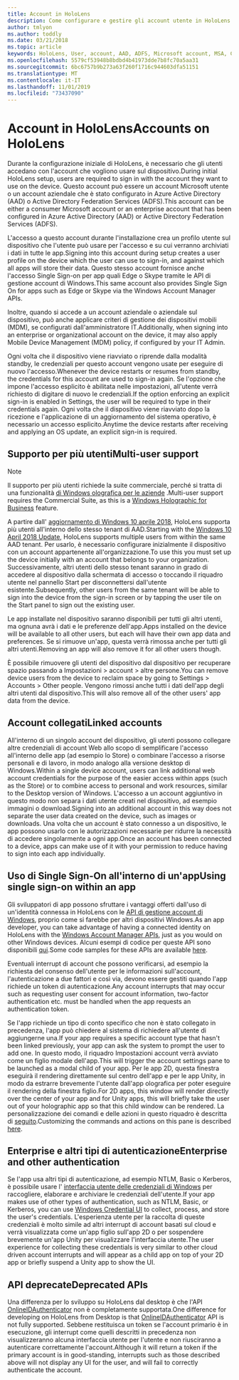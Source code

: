 ```yaml
---
title: Account in HoloLens
description: Come configurare e gestire gli account utente in HoloLens.
author: tmlyon
ms.author: toddly
ms.date: 03/21/2018
ms.topic: article
keywords: HoloLens, User, account, AAD, ADFS, Microsoft account, MSA, Credentials
ms.openlocfilehash: 5579cf53948b8bdbd4b41973dde7b8fc70a5aa31
ms.sourcegitcommit: 6bc6757b9b273a63f260f1716c944603dfa51151
ms.translationtype: MT
ms.contentlocale: it-IT
ms.lasthandoff: 11/01/2019
ms.locfileid: "73437090"
---
```

# <a name="accounts-on-hololens"></a><span data-ttu-id="6eb3b-104">Account in HoloLens</span><span class="sxs-lookup"><span data-stu-id="6eb3b-104">Accounts on HoloLens</span></span>

<span data-ttu-id="6eb3b-105">Durante la configurazione iniziale di HoloLens, è necessario che gli utenti accedano con l'account che vogliono usare sul dispositivo.</span><span class="sxs-lookup"><span data-stu-id="6eb3b-105">During initial HoloLens setup, users are required to sign in with the account they want to use on the device.</span></span> <span data-ttu-id="6eb3b-106">Questo account può essere un account Microsoft utente o un account aziendale che è stato configurato in Azure Active Directory (AAD) o Active Directory Federation Services (ADFS).</span><span class="sxs-lookup"><span data-stu-id="6eb3b-106">This account can be either a consumer Microsoft account or an enterprise account that has been configured in Azure Active Directory (AAD) or Active Directory Federation Services (ADFS).</span></span>

<span data-ttu-id="6eb3b-107">L'accesso a questo account durante l'installazione crea un profilo utente sul dispositivo che l'utente può usare per l'accesso e su cui verranno archiviati i dati in tutte le app.</span><span class="sxs-lookup"><span data-stu-id="6eb3b-107">Signing into this account during setup creates a user profile on the device which the user can use to sign-in, and against which all apps will store their data.</span></span> <span data-ttu-id="6eb3b-108">Questo stesso account fornisce anche l'accesso Single Sign-on per app quali Edge o Skype tramite le API di gestione account di Windows.</span><span class="sxs-lookup"><span data-stu-id="6eb3b-108">This same account also provides Single Sign On for apps such as Edge or Skype via the Windows Account Manager APIs.</span></span>

<span data-ttu-id="6eb3b-109">Inoltre, quando si accede a un account aziendale o aziendale sul dispositivo, può anche applicare criteri di gestione dei dispositivi mobili (MDM), se configurati dall'amministratore IT.</span><span class="sxs-lookup"><span data-stu-id="6eb3b-109">Additionally, when signing into an enterprise or organizational account on the device, it may also apply Mobile Device Management (MDM) policy, if configured by your IT Admin.</span></span>

<span data-ttu-id="6eb3b-110">Ogni volta che il dispositivo viene riavviato o riprende dalla modalità standby, le credenziali per questo account vengono usate per eseguire di nuovo l'accesso.</span><span class="sxs-lookup"><span data-stu-id="6eb3b-110">Whenever the device restarts or resumes from standby, the credentials for this account are used to sign-in again.</span></span> <span data-ttu-id="6eb3b-111">Se l'opzione che impone l'accesso esplicito è abilitata nelle impostazioni, all'utente verrà richiesto di digitare di nuovo le credenziali.</span><span class="sxs-lookup"><span data-stu-id="6eb3b-111">If the option enforcing an explicit sign-in is enabled in Settings, the user will be required to type in their credentials again.</span></span> <span data-ttu-id="6eb3b-112">Ogni volta che il dispositivo viene riavviato dopo la ricezione e l'applicazione di un aggiornamento del sistema operativo, è necessario un accesso esplicito.</span><span class="sxs-lookup"><span data-stu-id="6eb3b-112">Anytime the device restarts after receiving and applying an OS update, an explicit sign-in is required.</span></span>

## <a name="multi-user-support"></a><span data-ttu-id="6eb3b-113">Supporto per più utenti</span><span class="sxs-lookup"><span data-stu-id="6eb3b-113">Multi-user support</span></span>

>[!NOTE]
><span data-ttu-id="6eb3b-114">Il supporto per più utenti richiede la suite commerciale, perché si tratta di una funzionalità [di Windows olografica per le aziende](https://docs.microsoft.com/hololens/hololens-upgrade-enterprise) .</span><span class="sxs-lookup"><span data-stu-id="6eb3b-114">Multi-user support requires the Commercial Suite, as this is a [Windows Holographic for Business](https://docs.microsoft.com/hololens/hololens-upgrade-enterprise) feature.</span></span>

<span data-ttu-id="6eb3b-115">A partire dall' [aggiornamento di Windows 10 aprile 2018](release-notes-april-2018.md), HoloLens supporta più utenti all'interno dello stesso tenant di AAD.</span><span class="sxs-lookup"><span data-stu-id="6eb3b-115">Starting with the [Windows 10 April 2018 Update](release-notes-april-2018.md), HoloLens supports multiple users from within the same AAD tenant.</span></span> <span data-ttu-id="6eb3b-116">Per usarlo, è necessario configurare inizialmente il dispositivo con un account appartenente all'organizzazione.</span><span class="sxs-lookup"><span data-stu-id="6eb3b-116">To use this you must set up the device initially with an account that belongs to your organization.</span></span> <span data-ttu-id="6eb3b-117">Successivamente, altri utenti dello stesso tenant saranno in grado di accedere al dispositivo dalla schermata di accesso o toccando il riquadro utente nel pannello Start per disconnettersi dall'utente esistente.</span><span class="sxs-lookup"><span data-stu-id="6eb3b-117">Subsequently, other users from the same tenant will be able to sign into the device from the sign-in screen or by tapping the user tile on the Start panel to sign out the existing user.</span></span> 

<span data-ttu-id="6eb3b-118">Le app installate nel dispositivo saranno disponibili per tutti gli altri utenti, ma ognuna avrà i dati e le preferenze dell'app.</span><span class="sxs-lookup"><span data-stu-id="6eb3b-118">Apps installed on the device will be available to all other users, but each will have their own app data and preferences.</span></span> <span data-ttu-id="6eb3b-119">Se si rimuove un'app, questa verrà rimossa anche per tutti gli altri utenti.</span><span class="sxs-lookup"><span data-stu-id="6eb3b-119">Removing an app will also remove it for all other users though.</span></span> 

<span data-ttu-id="6eb3b-120">È possibile rimuovere gli utenti del dispositivo dal dispositivo per recuperare spazio passando a Impostazioni > account > altre persone.</span><span class="sxs-lookup"><span data-stu-id="6eb3b-120">You can remove device users from the device to reclaim space by going to Settings > Accounts > Other people.</span></span> <span data-ttu-id="6eb3b-121">Vengono rimossi anche tutti i dati dell'app degli altri utenti dal dispositivo.</span><span class="sxs-lookup"><span data-stu-id="6eb3b-121">This will also remove all of the other users' app data from the device.</span></span> 

## <a name="linked-accounts"></a><span data-ttu-id="6eb3b-122">Account collegati</span><span class="sxs-lookup"><span data-stu-id="6eb3b-122">Linked accounts</span></span>

<span data-ttu-id="6eb3b-123">All'interno di un singolo account del dispositivo, gli utenti possono collegare altre credenziali di account Web allo scopo di semplificare l'accesso all'interno delle app (ad esempio lo Store) o combinare l'accesso a risorse personali e di lavoro, in modo analogo alla versione desktop di Windows.</span><span class="sxs-lookup"><span data-stu-id="6eb3b-123">Within a single device account, users can link additional web account credentials for the purpose of the easier access within apps (such as the Store) or to combine access to personal and work resources, similar to the Desktop version of Windows.</span></span> <span data-ttu-id="6eb3b-124">L'accesso a un account aggiuntivo in questo modo non separa i dati utente creati nel dispositivo, ad esempio immagini o download.</span><span class="sxs-lookup"><span data-stu-id="6eb3b-124">Signing into an additional account in this way does not separate the user data created on the device, such as images or downloads.</span></span> <span data-ttu-id="6eb3b-125">Una volta che un account è stato connesso a un dispositivo, le app possono usarlo con le autorizzazioni necessarie per ridurre la necessità di accedere singolarmente a ogni app.</span><span class="sxs-lookup"><span data-stu-id="6eb3b-125">Once an account has been connected to a device, apps can make use of it with your permission to reduce having to sign into each app individually.</span></span>

## <a name="using-single-sign-on-within-an-app"></a><span data-ttu-id="6eb3b-126">Uso di Single Sign-On all'interno di un'app</span><span class="sxs-lookup"><span data-stu-id="6eb3b-126">Using single sign-on within an app</span></span>

<span data-ttu-id="6eb3b-127">Gli sviluppatori di app possono sfruttare i vantaggi offerti dall'uso di un'identità connessa in HoloLens con le [API di gestione account di Windows](https://msdn.microsoft.com/library/windows/apps/xaml/windows.security.authentication.web.core.aspx), proprio come si farebbe per altri dispositivi Windows.</span><span class="sxs-lookup"><span data-stu-id="6eb3b-127">As an app developer, you can take advantage of having a connected identity on HoloLens with the [Windows Account Manager APIs](https://msdn.microsoft.com/library/windows/apps/xaml/windows.security.authentication.web.core.aspx), just as you would on other Windows devices.</span></span> <span data-ttu-id="6eb3b-128">Alcuni esempi di codice per queste API sono disponibili [qui](https://go.microsoft.com/fwlink/p/?LinkId=620621).</span><span class="sxs-lookup"><span data-stu-id="6eb3b-128">Some code samples for these APIs are available [here](https://go.microsoft.com/fwlink/p/?LinkId=620621).</span></span>

<span data-ttu-id="6eb3b-129">Eventuali interrupt di account che possono verificarsi, ad esempio la richiesta del consenso dell'utente per le informazioni sull'account, l'autenticazione a due fattori e così via, devono essere gestiti quando l'app richiede un token di autenticazione.</span><span class="sxs-lookup"><span data-stu-id="6eb3b-129">Any account interrupts that may occur such as requesting user consent for account information, two-factor authentication etc. must be handled when the app requests an authentication token.</span></span>

<span data-ttu-id="6eb3b-130">Se l'app richiede un tipo di conto specifico che non è stato collegato in precedenza, l'app può chiedere al sistema di richiedere all'utente di aggiungerne una.</span><span class="sxs-lookup"><span data-stu-id="6eb3b-130">If your app requires a specific account type that hasn't been linked previously, your app can ask the system to prompt the user to add one.</span></span> <span data-ttu-id="6eb3b-131">In questo modo, il riquadro Impostazioni account verrà avviato come un figlio modale dell'app.</span><span class="sxs-lookup"><span data-stu-id="6eb3b-131">This will trigger the account settings pane to be launched as a modal child of your app.</span></span> <span data-ttu-id="6eb3b-132">Per le app 2D, questa finestra eseguirà il rendering direttamente sul centro dell'app e per le app Unity, in modo da estrarre brevemente l'utente dall'app olografica per poter eseguire il rendering della finestra figlio.</span><span class="sxs-lookup"><span data-stu-id="6eb3b-132">For 2D apps, this window will render directly over the center of your app and for Unity apps, this will briefly take the user out of your holographic app so that this child window can be rendered.</span></span> <span data-ttu-id="6eb3b-133">La personalizzazione dei comandi e delle azioni in questo riquadro è descritta di [seguito](https://msdn.microsoft.com/library/windows/apps/windows.ui.applicationsettings.webaccountcommand.aspx).</span><span class="sxs-lookup"><span data-stu-id="6eb3b-133">Customizing the commands and actions on this pane is described [here](https://msdn.microsoft.com/library/windows/apps/windows.ui.applicationsettings.webaccountcommand.aspx).</span></span>

## <a name="enterprise-and-other-authentication"></a><span data-ttu-id="6eb3b-134">Enterprise e altri tipi di autenticazione</span><span class="sxs-lookup"><span data-stu-id="6eb3b-134">Enterprise and other authentication</span></span>

<span data-ttu-id="6eb3b-135">Se l'app usa altri tipi di autenticazione, ad esempio NTLM, Basic o Kerberos, è possibile usare l' [interfaccia utente delle credenziali di Windows](https://msdn.microsoft.com/library/windows/apps/windows.security.credentials.ui.aspx) per raccogliere, elaborare e archiviare le credenziali dell'utente.</span><span class="sxs-lookup"><span data-stu-id="6eb3b-135">If your app makes use of other types of authentication, such as NTLM, Basic, or Kerberos, you can use [Windows Credential UI](https://msdn.microsoft.com/library/windows/apps/windows.security.credentials.ui.aspx) to collect, process, and store the user's credentials.</span></span> <span data-ttu-id="6eb3b-136">L'esperienza utente per la raccolta di queste credenziali è molto simile ad altri interrupt di account basati sul cloud e verrà visualizzata come un'app figlio sull'app 2D o per sospendere brevemente un'app Unity per visualizzare l'interfaccia utente.</span><span class="sxs-lookup"><span data-stu-id="6eb3b-136">The user experience for collecting these credentials is very similar to other cloud driven account interrupts and will appear as a child app on top of your 2D app or briefly suspend a Unity app to show the UI.</span></span>

## <a name="deprecated-apis"></a><span data-ttu-id="6eb3b-137">API deprecate</span><span class="sxs-lookup"><span data-stu-id="6eb3b-137">Deprecated APIs</span></span>

<span data-ttu-id="6eb3b-138">Una differenza per lo sviluppo su HoloLens dal desktop è che l'API [OnlineIDAuthenticator](https://msdn.microsoft.com/library/windows/apps/windows.security.authentication.onlineid.onlineidauthenticator.aspx) non è completamente supportata.</span><span class="sxs-lookup"><span data-stu-id="6eb3b-138">One difference for developing on HoloLens from Desktop is that [OnlineIDAuthenticator](https://msdn.microsoft.com/library/windows/apps/windows.security.authentication.onlineid.onlineidauthenticator.aspx) API is not fully supported.</span></span> <span data-ttu-id="6eb3b-139">Sebbene restituisca un token se l'account primario è in esecuzione, gli interrupt come quelli descritti in precedenza non visualizzeranno alcuna interfaccia utente per l'utente e non riusciranno a autenticare correttamente l'account.</span><span class="sxs-lookup"><span data-stu-id="6eb3b-139">Although it will return a token if the primary account is in good-standing, interrupts such as those described above will not display any UI for the user, and will fail to correctly authenticate the account.</span></span>

